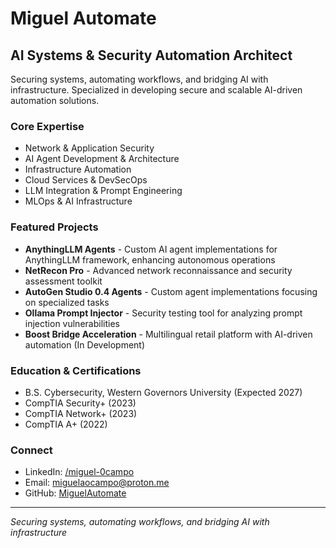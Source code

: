 # Miguel Automate

## AI Systems & Security Automation Architect

Securing systems, automating workflows, and bridging AI with infrastructure. Specialized in developing secure and scalable AI-driven automation solutions.

### Core Expertise

- Network & Application Security
- AI Agent Development & Architecture 
- Infrastructure Automation
- Cloud Services & DevSecOps
- LLM Integration & Prompt Engineering
- MLOps & AI Infrastructure

### Featured Projects

- **AnythingLLM Agents** - Custom AI agent implementations for AnythingLLM framework, enhancing autonomous operations
- **NetRecon Pro** - Advanced network reconnaissance and security assessment toolkit
- **AutoGen Studio 0.4 Agents** - Custom agent implementations focusing on specialized tasks
- **Ollama Prompt Injector** - Security testing tool for analyzing prompt injection vulnerabilities
- **Boost Bridge Acceleration** - Multilingual retail platform with AI-driven automation (In Development)

### Education & Certifications

- B.S. Cybersecurity, Western Governors University (Expected 2027)
- CompTIA Security+ (2023)
- CompTIA Network+ (2023) 
- CompTIA A+ (2022)

### Connect

- LinkedIn: [/miguel-0campo](https://www.linkedin.com/in/miguel-0campo/)
- Email: miguelaocampo@proton.me
- GitHub: [MiguelAutomate](https://github.com/MiguelAutomate)

---
*Securing systems, automating workflows, and bridging AI with infrastructure*
